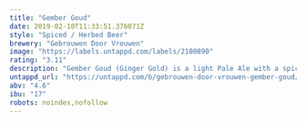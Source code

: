 ```yaml
---
title: "Gember Goud"
date: 2019-02-10T11:33:51.376071Z
style: "Spiced / Herbed Beer"
brewery: "Gebrouwen Door Vrouwen"
image: "https://labels.untappd.com/labels/2100890"
rating: "3.11"
description: "Gember Goud (Ginger Gold) is a light Pale Ale with a spicy ginger twist. This is without a doubt an intense beer with a sparkling, fresh taste. Bling Bling!"
untappd_url: "https://untappd.com/b/gebrouwen-door-vrouwen-gember-goud/2100890"
abv: "4.6"
ibu: "17"
robots: noindex,nofollow
---
```

